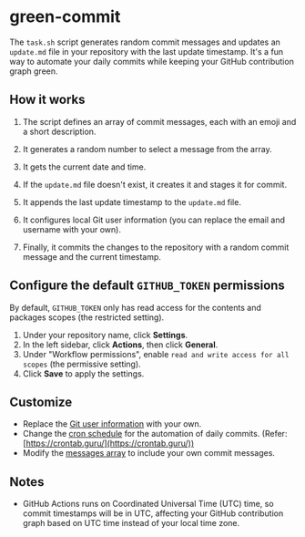 # green-commit

The `task.sh` script generates random commit messages and updates an `update.md` file in your repository with the last update timestamp. It's a fun way to automate your daily commits while keeping your GitHub contribution graph green.

## How it works

1. The script defines an array of commit messages, each with an emoji and a short description.

2. It generates a random number to select a message from the array.

3. It gets the current date and time.

4. If the `update.md` file doesn't exist, it creates it and stages it for commit.

5. It appends the last update timestamp to the `update.md` file.

6. It configures local Git user information (you can replace the email and username with your own).

7. Finally, it commits the changes to the repository with a random commit message and the current timestamp.

## Configure the default `GITHUB_TOKEN` permissions

By default, `GITHUB_TOKEN` only has read access for the contents and packages scopes (the restricted setting).

1. Under your repository name, click **Settings**.
2. In the left sidebar, click  **Actions**, then click **General**.
3. Under "Workflow permissions", enable `read and write access for all scopes` (the permissive setting).
4. Click **Save** to apply the settings.

## Customize

- Replace the [Git user information](https://github.com/zhafranzainal/green-commit/blob/main/task.sh#L29) with your own.
- Change the [cron schedule](https://github.com/zhafranzainal/green-commit/blob/main/.github/workflows/bot.yml#L13) for the automation of daily commits. (Refer: [https://crontab.guru/](https://crontab.guru/))
- Modify the [messages array](https://github.com/zhafranzainal/green-commit/blob/main/task.sh#L3) to include your own commit messages.

## Notes

- GitHub Actions runs on Coordinated Universal Time (UTC) time, so commit timestamps will be in UTC, affecting your GitHub contribution graph based on UTC time instead of your local time zone.
